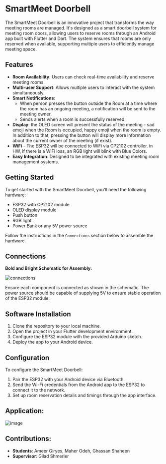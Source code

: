 # SmartMeet Doorbell

The SmartMeet Doorbell is an innovative project that transforms the way meeting rooms are managed. It's designed as a smart doorbell system for meeting room doors, allowing users to reserve rooms through an Android app built with Flutter and Dart. The system ensures that rooms are only reserved when available, supporting multiple users to efficiently manage meeting space.

## Features

- **Room Availability**: Users can check real-time availability and reserve meeting rooms.
- **Multi-user Support**: Allows multiple users to interact with the system simultaneously.
- **Smart Notifications**:
  - When person presses the button outside the Room at a time where the room has an ongoing meeting, a notification will be sent to the meeting owner.
  - Sends alerts when a room is successfully reserved.
- **Display**: the OLED screen will present the status of the meeting - sad emoji when the Room is occupied, happy emoji when the room is empty. In addition to that, pressing the button will display more information about the current owner of the meeting (if exist).
- **WiFi** - The ESP32 will be connected to WiFi via CP2102 controller. in HW, if there is a WiFi loss, an RGB light will blink with Blue Colors. 
- **Easy Integration**: Designed to be integrated with existing meeting room management systems.

## Getting Started

To get started with the SmartMeet Doorbell, you'll need the following hardware:

- ESP32 with CP2102 module
- OLED display module
- Push button
- RGB light.
- Power Bank or any 5V power source

Follow the instructions in the `Connections` section below to assemble the hardware.

## Connections

**Bold and Bright Schematic for Assembly:**

![connections](https://github.com/ghassan-sys/IoT---Smart-Doorbell/assets/77061886/f54c2b30-54ef-4614-a98b-7e422cfdc460)

Ensure each component is connected as shown in the schematic. The power source should be capable of supplying 5V to ensure stable operation of the ESP32 module.

## Software Installation

1. Clone the repository to your local machine.
2. Open the project in your Flutter development environment.
3. Configure the ESP32 module with the provided Arduino sketch.
4. Deploy the app to your Android device.

## Configuration

To configure the SmartMeet Doorbell:

1. Pair the ESP32 with your Android device via Bluetooth.
2. Send the Wi-Fi credentials from the Android app to the ESP32 to connect it to the network.
3. Set up room reservation details and timings through the app interface.

## Application:
![image](https://github.com/ghassan-sys/IoT---Smart-Doorbell/assets/77061886/9972f84d-52de-438b-82ee-1641229151fe)



## Contributions:
- **Students**: Ameer Giryes, Maher Odeh, Ghassan Shaheen
- **Supervisor**: Gilad Shmerler
